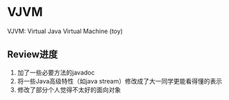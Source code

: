 # VJVM
VJVM: Virtual Java Virtual Machine (toy)

## Review进度

1. 加了一些必要方法的javadoc
2. 将一些Java高级特性（如java stream）修改成了大一同学更能看得懂的表示
3. 修改了部分个人觉得不太好的面向对象
